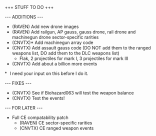 +++ STUFF TO DO +++

--- ADDITIONS ---

- (RAVEN) Add new drone images
- (RAVEN) Add railgun, AP gauss, gauss drone, rail drone and machinegun drone sector-specific rarities
- (CNVTX)* Add machinegun array code
- (CNVTX) Add assault gauss code (DO NOT add them to the ranged weapons list, DO add them to the DLC weapons list)
  - Flak, 2 projectiles for mark I, 3 projectiles for mark III
- (CNVTX) Add about a billion more events

* I need your input on this before I do it.

--- FIXES ---

- (CNVTX) See if Biohazard063 will test the weapon balance
- (CNVTX) Test the events!


--- FOR LATER ---

- Full CE compatability patch
  - (RAVEN) CE sector-specific rarities
  - (CNVTX) CE ranged weapon events
